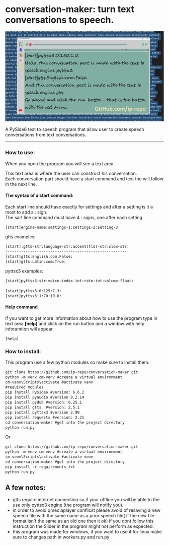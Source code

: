 # conversation-maker: turn text conversations to speech.

<img src="conversation-maker.png"></img>

A PySide6 text to speech program that allow user to create speech conversations from text conversations.
<hr>

### How to use:

When you open the program you will see a text area.

This text area is where the user can construct his conversation.<br>
Each conversation part should have a start command and text the will follow in the next line.

#### The syntax of a start command:<br>
Each start line should have exactly for settings and after a setting is it a most to add a : sign.<br>
The sart line command must have 4 : signs, one after each setting.

```console
[start]engine-name:settings-1:settings-2:setting-3:

```
gtts examples:
```console
[start]:gtts-str:language-str:accent(tld)-str:slow-str:
------------------------------------------------------
[start]gtts:English:com:False:
[start]gtts:Latin:com:True:
```
pyttsx3 examples:
```console
[start]pyttsx3-str:voice-index-int:rate-int:volume-float:

[start]pyttsx3:0:125:7.3:
[start]pyttsx3:1:70:10.0:
```
#### Help command
if you want to get more information about how to use the program type in text area **[help]**
and click on the run button and a window with help inforamtion will appear.

```console
[help]
```

### How to install:

This program use a few python modules so make sure to install them.
```console
git clone https://github.com/ip-repo/conversation-maker.git
python -m venv cm-venv #create a virtual environment 
cm-venv\Scripts\activate #activate venv
#required modules
pip install PySide6 #version: 6.6.2
pip install pyaudio #version 0.2.14
pip install pydub #version: 0.25.1
pip install gtts  #version: 2.5.1
pip install pyttsx3 #version 2.90
pip install requests #version: 2.31
cd conversation-maker #get into the project directory
python run.py

```
Or
```console
git clone https://github.com/ip-repo/conversation-maker.git
python -m venv cm-venv #create a virtual environment 
cm-venv\Scripts\activate #activate venv
cd conversation-maker #get into the project directory
pip install -r requirements.txt
python run.py

```
## A few notes:
- gtts require internet connection so if your offline you will be able to the use only pyttsx3 engine (the program will notify you).
- in order to avoid qmediaplayer conflicst please avoid of resaving a new speech file with the same name as a prior speech file( if the new file format isn't the same as an old one then it ok) if you dont follow this instruction the Slider in the program might not perform as expected.
- this program was made for windows, if you want to use it for linux make sure to changes path in workers.py and run.py
  
